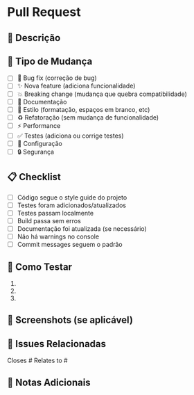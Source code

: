 # Pull Request

## 📝 Descrição

<!-- Descreva brevemente o que este PR faz -->

## 🎯 Tipo de Mudança

<!-- Marque com [x] o tipo de mudança -->

- [ ] 🐛 Bug fix (correção de bug)
- [ ] ✨ Nova feature (adiciona funcionalidade)
- [ ] 💥 Breaking change (mudança que quebra compatibilidade)
- [ ] 📝 Documentação
- [ ] 🎨 Estilo (formatação, espaços em branco, etc)
- [ ] ♻️ Refatoração (sem mudança de funcionalidade)
- [ ] ⚡️ Performance
- [ ] ✅ Testes (adiciona ou corrige testes)
- [ ] 🔧 Configuração
- [ ] 🔒 Segurança

## 📋 Checklist

<!-- Marque com [x] as tarefas concluídas -->

- [ ] Código segue o style guide do projeto
- [ ] Testes foram adicionados/atualizados
- [ ] Testes passam localmente
- [ ] Build passa sem erros
- [ ] Documentação foi atualizada (se necessário)
- [ ] Não há warnings no console
- [ ] Commit messages seguem o padrão

## 🧪 Como Testar

<!-- Descreva os passos para testar as mudanças -->

1.
2.
3.

## 📸 Screenshots (se aplicável)

<!-- Adicione screenshots se houver mudanças visuais -->

## 🔗 Issues Relacionadas

<!-- Link para issues relacionadas -->

Closes #
Relates to #

## 📌 Notas Adicionais

<!-- Informações adicionais relevantes para os revisores -->
